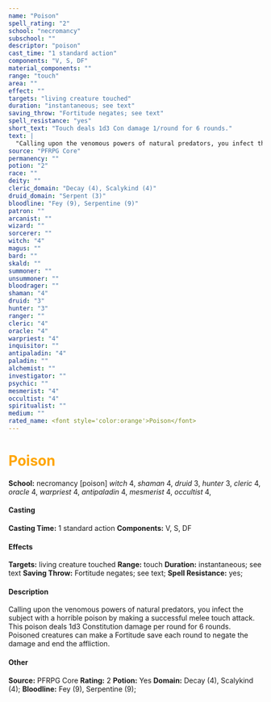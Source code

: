 ```yaml
---
name: "Poison"
spell_rating: "2"
school: "necromancy"
subschool: ""
descriptor: "poison"
cast_time: "1 standard action"
components: "V, S, DF"
material_components: ""
range: "touch"
area: ""
effect: ""
targets: "living creature touched"
duration: "instantaneous; see text"
saving_throw: "Fortitude negates; see text"
spell_resistance: "yes"
short_text: "Touch deals 1d3 Con damage 1/round for 6 rounds."
text: |
  "Calling upon the venomous powers of natural predators, you infect the subject with a horrible poison by making a successful melee touch attack. This poison deals 1d3 Constitution damage per round for 6 rounds. Poisoned creatures can make a Fortitude save each round to negate the damage and end the affliction."
source: "PFRPG Core"
permanency: ""
potion: "2"
race: ""
deity: ""
cleric_domain: "Decay (4), Scalykind (4)"
druid_domain: "Serpent (3)"
bloodline: "Fey (9), Serpentine (9)"
patron: ""
arcanist: ""
wizard: ""
sorcerer: ""
witch: "4"
magus: ""
bard: ""
skald: ""
summoner: ""
unsummoner: ""
bloodrager: ""
shaman: "4"
druid: "3"
hunter: "3"
ranger: ""
cleric: "4"
oracle: "4"
warpriest: "4"
inquisitor: ""
antipaladin: "4"
paladin: ""
alchemist: ""
investigator: ""
psychic: ""
mesmerist: "4"
occultist: "4"
spiritualist: ""
medium: ""
rated_name: <font style='color:orange'>Poison</font>
---
```


# <font style='color:orange'>Poison</font> 
**School:** necromancy [poison] 
_witch_ 4, _shaman_ 4, _druid_ 3, _hunter_ 3, _cleric_ 4, _oracle_ 4, _warpriest_ 4, _antipaladin_ 4, _mesmerist_ 4, _occultist_ 4, 
#### Casting
**Casting Time:** 1 standard action
 **Components:** V, S, DF 
 #### Effects
**Targets:** living creature touched
**Range:** touch
**Duration:** instantaneous; see text
**Saving Throw:** Fortitude negates; see text; **Spell Resistance:** yes; 
 #### Description
Calling upon the venomous powers of natural predators, you infect the subject with a horrible poison by making a successful melee touch attack. This poison deals 1d3 Constitution damage per round for 6 rounds. Poisoned creatures can make a Fortitude save each round to negate the damage and end the affliction.

 #### Other
**Source:** PFRPG Core
**Rating:** 2
**Potion:** Yes
**Domain:** Decay (4), Scalykind (4); **Bloodline:** Fey (9), Serpentine (9); 